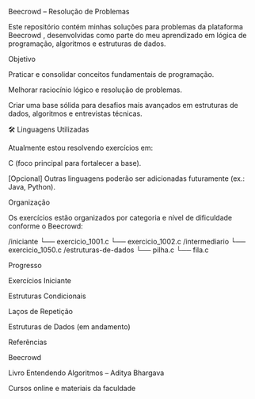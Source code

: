 Beecrowd – Resolução de Problemas

Este repositório contém minhas soluções para problemas da plataforma Beecrowd
, desenvolvidas como parte do meu aprendizado em lógica de programação, algoritmos e estruturas de dados.

Objetivo

Praticar e consolidar conceitos fundamentais de programação.

Melhorar raciocínio lógico e resolução de problemas.

Criar uma base sólida para desafios mais avançados em estruturas de dados, algoritmos e entrevistas técnicas.

🛠️ Linguagens Utilizadas

Atualmente estou resolvendo exercícios em:

C (foco principal para fortalecer a base).

[Opcional] Outras linguagens poderão ser adicionadas futuramente (ex.: Java, Python).

Organização

Os exercícios estão organizados por categoria e nível de dificuldade conforme o Beecrowd:

/iniciante
  └── exercicio_1001.c
  └── exercicio_1002.c
/intermediario
  └── exercicio_1050.c
/estruturas-de-dados
  └── pilha.c
  └── fila.c

Progresso

Exercícios Iniciante

Estruturas Condicionais

Laços de Repetição

Estruturas de Dados (em andamento)

Referências

Beecrowd

Livro Entendendo Algoritmos – Aditya Bhargava

Cursos online e materiais da faculdade
